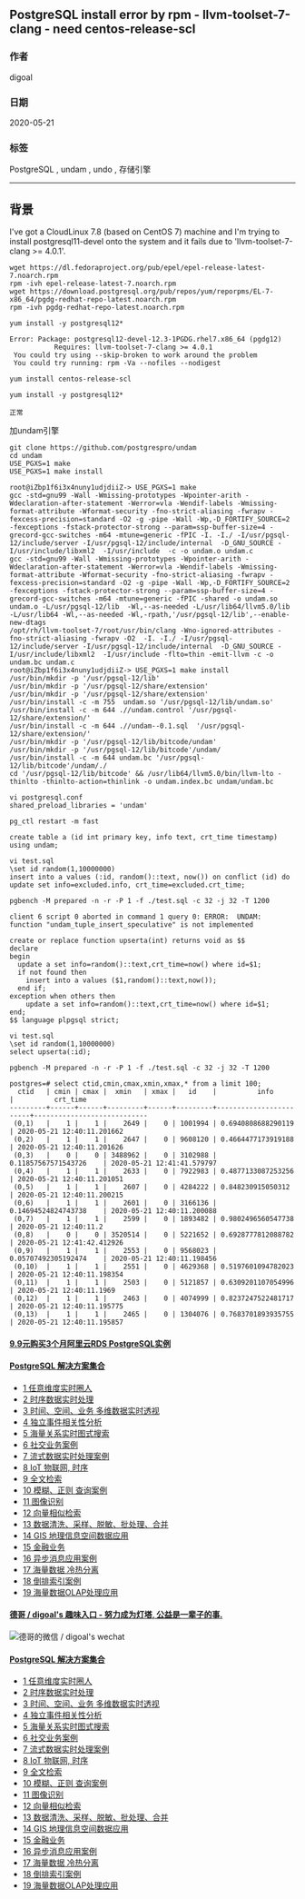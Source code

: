 ## PostgreSQL install error by rpm - llvm-toolset-7-clang - need centos-release-scl  
  
### 作者  
digoal  
  
### 日期  
2020-05-21  
  
### 标签  
PostgreSQL , undam , undo , 存储引擎   
  
----  
  
## 背景  
I've got a CloudLinux 7.8 (based on CentOS 7) machine and I'm trying to install postgresql11-devel onto the system and it fails due to 'llvm-toolset-7-clang >= 4.0.1'.  
  
  
```  
wget https://dl.fedoraproject.org/pub/epel/epel-release-latest-7.noarch.rpm      
rpm -ivh epel-release-latest-7.noarch.rpm  
wget https://download.postgresql.org/pub/repos/yum/reporpms/EL-7-x86_64/pgdg-redhat-repo-latest.noarch.rpm  
rpm -ivh pgdg-redhat-repo-latest.noarch.rpm   
  
yum install -y postgresql12*  
```  
  
```  
Error: Package: postgresql12-devel-12.3-1PGDG.rhel7.x86_64 (pgdg12)  
           Requires: llvm-toolset-7-clang >= 4.0.1  
 You could try using --skip-broken to work around the problem  
 You could try running: rpm -Va --nofiles --nodigest  
```  
  
```  
yum install centos-release-scl  
  
yum install -y postgresql12*  
  
正常  
```  
  
加undam引擎  
  
```  
git clone https://github.com/postgrespro/undam  
cd undam  
USE_PGXS=1 make  
USE_PGXS=1 make install  
```  
  
```  
root@iZbp1f6i3x4nuny1udjdiiZ-> USE_PGXS=1 make  
gcc -std=gnu99 -Wall -Wmissing-prototypes -Wpointer-arith -Wdeclaration-after-statement -Werror=vla -Wendif-labels -Wmissing-format-attribute -Wformat-security -fno-strict-aliasing -fwrapv -fexcess-precision=standard -O2 -g -pipe -Wall -Wp,-D_FORTIFY_SOURCE=2 -fexceptions -fstack-protector-strong --param=ssp-buffer-size=4 -grecord-gcc-switches -m64 -mtune=generic -fPIC -I. -I./ -I/usr/pgsql-12/include/server -I/usr/pgsql-12/include/internal  -D_GNU_SOURCE -I/usr/include/libxml2  -I/usr/include  -c -o undam.o undam.c  
gcc -std=gnu99 -Wall -Wmissing-prototypes -Wpointer-arith -Wdeclaration-after-statement -Werror=vla -Wendif-labels -Wmissing-format-attribute -Wformat-security -fno-strict-aliasing -fwrapv -fexcess-precision=standard -O2 -g -pipe -Wall -Wp,-D_FORTIFY_SOURCE=2 -fexceptions -fstack-protector-strong --param=ssp-buffer-size=4 -grecord-gcc-switches -m64 -mtune=generic -fPIC -shared -o undam.so undam.o -L/usr/pgsql-12/lib  -Wl,--as-needed -L/usr/lib64/llvm5.0/lib  -L/usr/lib64 -Wl,--as-needed -Wl,-rpath,'/usr/pgsql-12/lib',--enable-new-dtags    
/opt/rh/llvm-toolset-7/root/usr/bin/clang -Wno-ignored-attributes -fno-strict-aliasing -fwrapv -O2  -I. -I./ -I/usr/pgsql-12/include/server -I/usr/pgsql-12/include/internal  -D_GNU_SOURCE -I/usr/include/libxml2  -I/usr/include -flto=thin -emit-llvm -c -o undam.bc undam.c  
root@iZbp1f6i3x4nuny1udjdiiZ-> USE_PGXS=1 make install  
/usr/bin/mkdir -p '/usr/pgsql-12/lib'  
/usr/bin/mkdir -p '/usr/pgsql-12/share/extension'  
/usr/bin/mkdir -p '/usr/pgsql-12/share/extension'  
/usr/bin/install -c -m 755  undam.so '/usr/pgsql-12/lib/undam.so'  
/usr/bin/install -c -m 644 .//undam.control '/usr/pgsql-12/share/extension/'  
/usr/bin/install -c -m 644 .//undam--0.1.sql  '/usr/pgsql-12/share/extension/'  
/usr/bin/mkdir -p '/usr/pgsql-12/lib/bitcode/undam'  
/usr/bin/mkdir -p '/usr/pgsql-12/lib/bitcode'/undam/  
/usr/bin/install -c -m 644 undam.bc '/usr/pgsql-12/lib/bitcode'/undam/./  
cd '/usr/pgsql-12/lib/bitcode' && /usr/lib64/llvm5.0/bin/llvm-lto -thinlto -thinlto-action=thinlink -o undam.index.bc undam/undam.bc  
```  
  
```  
vi postgresql.conf  
shared_preload_libraries = 'undam'  
  
pg_ctl restart -m fast  
```  
  
```  
create table a (id int primary key, info text, crt_time timestamp) using undam;  
```  
  
```  
vi test.sql  
\set id random(1,10000000)  
insert into a values (:id, random()::text, now()) on conflict (id) do update set info=excluded.info, crt_time=excluded.crt_time;  
  
pgbench -M prepared -n -r -P 1 -f ./test.sql -c 32 -j 32 -T 1200  
  
client 6 script 0 aborted in command 1 query 0: ERROR:  UNDAM: function "undam_tuple_insert_speculative" is not implemented  
```  
  
```  
create or replace function upserta(int) returns void as $$  
declare  
begin  
  update a set info=random()::text,crt_time=now() where id=$1;  
  if not found then  
    insert into a values ($1,random()::text,now());  
  end if;  
exception when others then  
    update a set info=random()::text,crt_time=now() where id=$1;  
end;  
$$ language plpgsql strict;  
  
vi test.sql  
\set id random(1,10000000)  
select upserta(:id);  
  
pgbench -M prepared -n -r -P 1 -f ./test.sql -c 32 -j 32 -T 1200  
```  
  
```  
postgres=# select ctid,cmin,cmax,xmin,xmax,* from a limit 100;  
  ctid   | cmin | cmax |  xmin   | xmax |   id    |          info          |          crt_time            
---------+------+------+---------+------+---------+------------------------+----------------------------  
 (0,1)   |    1 |    1 |    2649 |    0 | 1001994 | 0.6940808688290119     | 2020-05-21 12:40:11.201662  
 (0,2)   |    1 |    1 |    2647 |    0 | 9608120 | 0.4664477173919188     | 2020-05-21 12:40:11.201626  
 (0,3)   |    0 |    0 | 3488962 |    0 | 3102988 | 0.11857567571543726    | 2020-05-21 12:41:41.579797  
 (0,4)   |    1 |    1 |    2633 |    0 | 7922983 | 0.4877133087253256     | 2020-05-21 12:40:11.201051  
 (0,5)   |    1 |    1 |    2607 |    0 | 4284222 | 0.848230915050312      | 2020-05-21 12:40:11.200215  
 (0,6)   |    1 |    1 |    2601 |    0 | 3166136 | 0.14694524824743738    | 2020-05-21 12:40:11.200088  
 (0,7)   |    1 |    1 |    2599 |    0 | 1893482 | 0.9802496560547738     | 2020-05-21 12:40:11.2  
 (0,8)   |    0 |    0 | 3520514 |    0 | 5221652 | 0.6928777812088782     | 2020-05-21 12:41:42.412926  
 (0,9)   |    1 |    1 |    2553 |    0 | 9568023 | 0.05707492305192474    | 2020-05-21 12:40:11.198456  
 (0,10)  |    1 |    1 |    2551 |    0 | 4629368 | 0.5197601094782023     | 2020-05-21 12:40:11.198354  
 (0,11)  |    1 |    1 |    2503 |    0 | 5121857 | 0.6309201107054996     | 2020-05-21 12:40:11.1969  
 (0,12)  |    1 |    1 |    2463 |    0 | 4074999 | 0.8237247522481717     | 2020-05-21 12:40:11.195775  
 (0,13)  |    1 |    1 |    2465 |    0 | 1304076 | 0.7683701893935755     | 2020-05-21 12:40:11.195857  
```  
  
   
  
  
  
  
  
  
  
  
  
  
  
  
  
  
  
  
  
  
  
  
  
  
  
  
  
  
#### [9.9元购买3个月阿里云RDS PostgreSQL实例](https://www.aliyun.com/database/postgresqlactivity "57258f76c37864c6e6d23383d05714ea")
  
  
#### [PostgreSQL 解决方案集合](https://yq.aliyun.com/topic/118 "40cff096e9ed7122c512b35d8561d9c8")
- [1 任意维度实时圈人](https://yq.aliyun.com/topic/118 "40cff096e9ed7122c512b35d8561d9c8")
- [2 时序数据实时处理](https://yq.aliyun.com/topic/118 "40cff096e9ed7122c512b35d8561d9c8")
- [3 时间、空间、业务 多维数据实时透视](https://yq.aliyun.com/topic/118 "40cff096e9ed7122c512b35d8561d9c8")
- [4 独立事件相关性分析](https://yq.aliyun.com/topic/118 "40cff096e9ed7122c512b35d8561d9c8")
- [5 海量关系实时图式搜索](https://yq.aliyun.com/topic/118 "40cff096e9ed7122c512b35d8561d9c8")
- [6 社交业务案例](https://yq.aliyun.com/topic/118 "40cff096e9ed7122c512b35d8561d9c8")
- [7 流式数据实时处理案例](https://yq.aliyun.com/topic/118 "40cff096e9ed7122c512b35d8561d9c8")
- [8 IoT 物联网, 时序](https://yq.aliyun.com/topic/118 "40cff096e9ed7122c512b35d8561d9c8")
- [9 全文检索](https://yq.aliyun.com/topic/118 "40cff096e9ed7122c512b35d8561d9c8")
- [10 模糊、正则 查询案例](https://yq.aliyun.com/topic/118 "40cff096e9ed7122c512b35d8561d9c8")
- [11 图像识别](https://yq.aliyun.com/topic/118 "40cff096e9ed7122c512b35d8561d9c8")
- [12 向量相似检索](https://yq.aliyun.com/topic/118 "40cff096e9ed7122c512b35d8561d9c8")
- [13 数据清洗、采样、脱敏、批处理、合并](https://yq.aliyun.com/topic/118 "40cff096e9ed7122c512b35d8561d9c8")
- [14 GIS 地理信息空间数据应用](https://yq.aliyun.com/topic/118 "40cff096e9ed7122c512b35d8561d9c8")
- [15 金融业务](https://yq.aliyun.com/topic/118 "40cff096e9ed7122c512b35d8561d9c8")
- [16 异步消息应用案例](https://yq.aliyun.com/topic/118 "40cff096e9ed7122c512b35d8561d9c8")
- [17 海量数据 冷热分离](https://yq.aliyun.com/topic/118 "40cff096e9ed7122c512b35d8561d9c8")
- [18 倒排索引案例](https://yq.aliyun.com/topic/118 "40cff096e9ed7122c512b35d8561d9c8")
- [19 海量数据OLAP处理应用](https://yq.aliyun.com/topic/118 "40cff096e9ed7122c512b35d8561d9c8")
  
  
#### [德哥 / digoal's 趣味入口 - 努力成为灯塔, 公益是一辈子的事.](https://github.com/digoal/blog/blob/master/README.md "22709685feb7cab07d30f30387f0a9ae")
  
  
![德哥的微信 / digoal's wechat](../pic/digoal_weixin.jpg "f7ad92eeba24523fd47a6e1a0e691b59")
  
  
#### [PostgreSQL 解决方案集合](https://yq.aliyun.com/topic/118 "40cff096e9ed7122c512b35d8561d9c8")
- [1 任意维度实时圈人](https://yq.aliyun.com/topic/118 "40cff096e9ed7122c512b35d8561d9c8")
- [2 时序数据实时处理](https://yq.aliyun.com/topic/118 "40cff096e9ed7122c512b35d8561d9c8")
- [3 时间、空间、业务 多维数据实时透视](https://yq.aliyun.com/topic/118 "40cff096e9ed7122c512b35d8561d9c8")
- [4 独立事件相关性分析](https://yq.aliyun.com/topic/118 "40cff096e9ed7122c512b35d8561d9c8")
- [5 海量关系实时图式搜索](https://yq.aliyun.com/topic/118 "40cff096e9ed7122c512b35d8561d9c8")
- [6 社交业务案例](https://yq.aliyun.com/topic/118 "40cff096e9ed7122c512b35d8561d9c8")
- [7 流式数据实时处理案例](https://yq.aliyun.com/topic/118 "40cff096e9ed7122c512b35d8561d9c8")
- [8 IoT 物联网, 时序](https://yq.aliyun.com/topic/118 "40cff096e9ed7122c512b35d8561d9c8")
- [9 全文检索](https://yq.aliyun.com/topic/118 "40cff096e9ed7122c512b35d8561d9c8")
- [10 模糊、正则 查询案例](https://yq.aliyun.com/topic/118 "40cff096e9ed7122c512b35d8561d9c8")
- [11 图像识别](https://yq.aliyun.com/topic/118 "40cff096e9ed7122c512b35d8561d9c8")
- [12 向量相似检索](https://yq.aliyun.com/topic/118 "40cff096e9ed7122c512b35d8561d9c8")
- [13 数据清洗、采样、脱敏、批处理、合并](https://yq.aliyun.com/topic/118 "40cff096e9ed7122c512b35d8561d9c8")
- [14 GIS 地理信息空间数据应用](https://yq.aliyun.com/topic/118 "40cff096e9ed7122c512b35d8561d9c8")
- [15 金融业务](https://yq.aliyun.com/topic/118 "40cff096e9ed7122c512b35d8561d9c8")
- [16 异步消息应用案例](https://yq.aliyun.com/topic/118 "40cff096e9ed7122c512b35d8561d9c8")
- [17 海量数据 冷热分离](https://yq.aliyun.com/topic/118 "40cff096e9ed7122c512b35d8561d9c8")
- [18 倒排索引案例](https://yq.aliyun.com/topic/118 "40cff096e9ed7122c512b35d8561d9c8")
- [19 海量数据OLAP处理应用](https://yq.aliyun.com/topic/118 "40cff096e9ed7122c512b35d8561d9c8")
  
